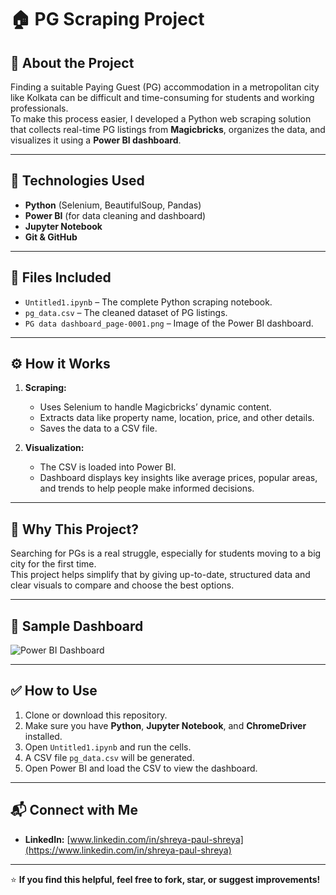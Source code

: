 # 🏠 PG Scraping Project

## 📌 About the Project
Finding a suitable Paying Guest (PG) accommodation in a metropolitan city like Kolkata can be difficult and time-consuming for students and working professionals.  
To make this process easier, I developed a Python web scraping solution that collects real-time PG listings from **Magicbricks**, organizes the data, and visualizes it using a **Power BI dashboard**.

---

## 🚀 Technologies Used
- **Python** (Selenium, BeautifulSoup, Pandas)
- **Power BI** (for data cleaning and dashboard)
- **Jupyter Notebook**
- **Git & GitHub**

---

## 📂 Files Included
- `Untitled1.ipynb` – The complete Python scraping notebook.
- `pg_data.csv` – The cleaned dataset of PG listings.
- `PG data dashboard_page-0001.png` – Image of the Power BI dashboard.

---

## ⚙️ How it Works
1. **Scraping:**  
   - Uses Selenium to handle Magicbricks’ dynamic content.
   - Extracts data like property name, location, price, and other details.
   - Saves the data to a CSV file.

2. **Visualization:**  
   - The CSV is loaded into Power BI.
   - Dashboard displays key insights like average prices, popular areas, and trends to help people make informed decisions.

---

## 🎯 Why This Project?
Searching for PGs is a real struggle, especially for students moving to a big city for the first time.  
This project helps simplify that by giving up-to-date, structured data and clear visuals to compare and choose the best options.

---

## 📸 Sample Dashboard

![Power BI Dashboard](PG%20data%20dashboard_page-0001.png)

---

## ✅ How to Use
1. Clone or download this repository.
2. Make sure you have **Python**, **Jupyter Notebook**, and **ChromeDriver** installed.
3. Open `Untitled1.ipynb` and run the cells.
4. A CSV file `pg_data.csv` will be generated.
5. Open Power BI and load the CSV to view the dashboard.

---

## 📬 Connect with Me
- **LinkedIn:** [www.linkedin.com/in/shreya-paul-shreya](https://www.linkedin.com/in/shreya-paul-shreya)

---

⭐ **If you find this helpful, feel free to fork, star, or suggest improvements!**
